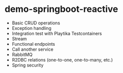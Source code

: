 # demo-springboot-reactive

- Basic CRUD operations
- Exception handling
- Integration test with Playtika Testcontainers
- Stream
- Functional endpoints
- Call another service
- RabbitMQ
- R2DBC relations (one-to-one, one-to-many, etc.)
- Spring security
